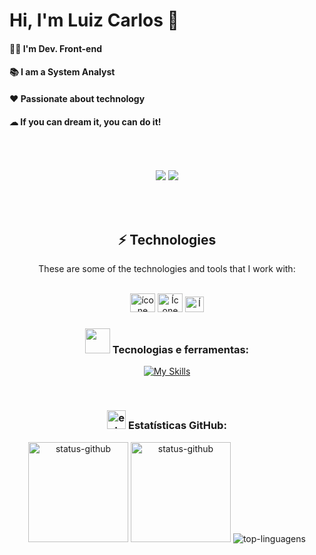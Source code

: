 <H1> Hi, I'm Luiz Carlos 🤝</H1> 
<H4> 👩‍💻 I'm Dev. Front-end </H4>
<H4> 📚 I am a System Analyst</H4>
<H4> ❤ Passionate about technology </H4>
<H4> ☁ If you can dream it, you can do it! </H4>  
<br><br>

<div align="center"><br> 
    <a href="https://www.linkedin.com/in/luiz-carlos-452b3ab6/" target="_blank"><img src="https://img.shields.io/badge/-LinkedIn-%230077B5?style=for-the-badge&logo=linkedin&logoColor=white" target="_blank"></a> 
    <a href = "mailto:luizcgsilva2507@icloud.com"><img src="https://img.shields.io/badge/-Icloud-%23333?style=for-the-badge&logo=icloud&logoColor=white" target="_blank"></a> <br>

 <br><br>
## ⚡ Technologies 


These are some of the technologies and tools that I work with: <br><br>
<div align="center" style="display: inline_block">
    <img alt="ícone HTML" width="40" height="30" src="https://cdn.jsdelivr.net/gh/devicons/devicon/icons/html5/html5-original-wordmark.svg" />
    <img alt="Ícone CSS" width="40" height="30" src="https://cdn.jsdelivr.net/gh/devicons/devicon/icons/css3/css3-original-wordmark.svg" />
    <img alt="Ícone JavaScript" width="30" height="25" src="https://cdn.jsdelivr.net/gh/devicons/devicon/icons/javascript/javascript-original.svg" />
</div>

### <img width="40" src="https://media2.giphy.com/media/uhQuegHFqkVYuFMXMQ/200w.webp?cid=ecf05e47n5q5wzand2my7pyklchn2bwjeasz0n1z5dczgy3z&rid=200w.webp&ct=s">  Tecnologias e ferramentas:

[![My Skills](https://skillicons.dev/icons?i=html,css,js,react,styledcomponents,nodejs,docker,postgresql,mongodb,git,github,vscode)](https://skillicons.dev)

</br>


### <img src="https://media3.giphy.com/media/jUQHpQ3UjFBfRlQekP/giphy.gif?cid=ecf05e47s14zmq5mrgdn0t2th57qswz0m583agl792i6im9o&rid=giphy.gif&ct=s" alt="estastiscas" width="30" />  Estatísticas GitHub:

<div>
  <img height="160" src="https://github-readme-stats.vercel.app/api?username=miguelfiais&theme=algolia&show_icons=true" alt="status-github"/>
  <img height="160" src="https://github-readme-streak-stats.herokuapp.com?user=miguelfiais&theme=algolia&mode=weekly" alt="status-github"/>
  <img src="https://github-readme-stats.vercel.app/api/top-langs/?username=miguelfiais&layout=compact&theme=algolia" alt="top-linguagens"/>
</div>
